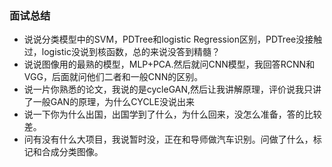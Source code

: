 ### 面试总结

* 说说分类模型中的SVM，PDTree和logistic Regression区别，PDTree没接触过，logistic没说到核函数，总的来说没答到精髓？
* 说说图像用的最熟的模型，MLP+PCA.然后就问CNN模型，我回答RCNN和VGG，后面就问他们二者和一般CNN的区别。
* 说一片你熟悉的论文，我说的是cycleGAN,然后让我讲解原理，评价说我只讲了一般GAN的原理，为什么CYCLE没说出来
* 说一下你为什么出国，出国学到了什么，为什么回来，没怎么准备，答的比较差。
* 问有没有什么大项目，我说暂时没，正在和导师做汽车识别。问做了什么，标记和合成分类图像。

